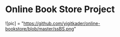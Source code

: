 # Online Book Store Project
![pic] = "https://github.com/yigitkader/online-bookstore/blob/master/ssBS.png"
